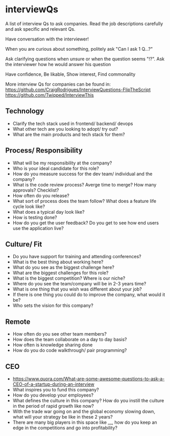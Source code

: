 # interviewQs

A list of interview Qs to ask companies.
Read the job descriptions carefully and ask specific and relevant Qs.

Have conversation with the interviewer!

When you are curious about something, politely ask "Can I ask 1 Q...?"

Ask clarifying questions when unsure or when the question seems "!?". Ask the interviewer how he would answer his question

Have confidence, Be likable, Show interest, Find commonality

More interview Qs for companies can be found in:
https://github.com/CraigRodrigues/InterviewQuestions-FlipTheScript
https://github.com/Twipped/InterviewThis

## Technology

* Clarify the tech stack used in frontend/ backend/ devops
* What other tech are you looking to adopt/ try out?
* What are the main products and tech stack for them?

## Process/ Responsibility

* What will be my responsibility at the company?
* Who is your ideal candidate for this role?
* How do you measure success for the dev team/ individual and the company?
* What is the code review process? Averge time to merge? How many approvals? Checklist?
* How often do you release?
* What sort of process does the team follow? What does a feature life cycle look like?
* What does a typical day look like?
* How is testing done?
* How do you get the user feedback? Do you get to see how end users use the application live?

## Culture/ Fit

* Do you have support for training and attending conferences?
* What is the best thing about working here?
* What do you see as the biggest challenge here?
* What are the biggest challenges for this role?
* What is the biggest competition? Where is our niche?
* Where do you see the team/company will be in 2-3 years time?
* What is one thing that you wish was different about your job?
* If there is one thing you could do to improve the company, what would it be?
* Who sets the vision for this company?

## Remote

* How often do you see other team members?
* How does the team collaborate on a day to day basis?
* How often is knowledge sharing done
* How do you do code walkthrough/ pair programming?

## CEO
* https://www.quora.com/What-are-some-awesome-questions-to-ask-a-CEO-of-a-startup-during-an-interview
* What inspires you to fund this company?
* How do you develop your employees?
* What defines the culture in this company? How do you instill the culture in the period of rapid growth like now?
* With the trade war going on and the global economy slowing down, what will your strategy be like in these 2 years?
* There are many big players in this space like __, how do you keep an edge in the competitions and go into profitability? 
